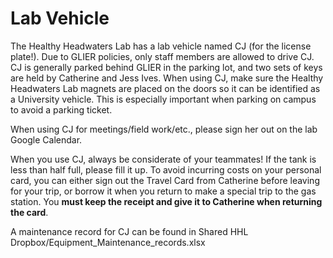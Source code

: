 # Lab Vehicle

The Healthy Headwaters Lab has a lab vehicle named CJ (for the license plate!). Due to GLIER policies, only staff members are allowed to drive CJ. CJ is generally parked behind GLIER in the parking lot, and two sets of keys are held by Catherine and Jess Ives. When using CJ, make sure the Healthy Headwaters Lab magnets are placed on the doors so it can be identified as a University vehicle. This is especially important when parking on campus to avoid a parking ticket.  

When using CJ for meetings/field work/etc., please sign her out on the lab Google Calendar.  

When you use CJ, always be considerate of your teammates! If the tank is less than half full, please fill it up. To avoid incurring costs on your personal card, you can either sign out the Travel Card from Catherine before leaving for your trip, or borrow it when you return to make a special trip to the gas station. You **must keep the receipt and give it to Catherine when returning the card**.

A maintenance record for CJ can be found in Shared HHL Dropbox/Equipment_Maintenance_records.xlsx
